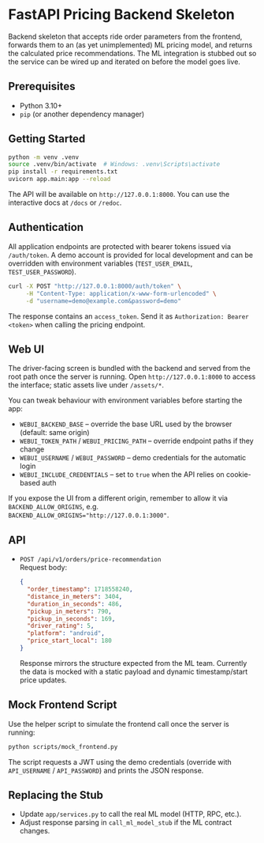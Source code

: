 # FastAPI Pricing Backend Skeleton

Backend skeleton that accepts ride order parameters from the frontend, forwards them to an (as yet unimplemented) ML pricing model, and returns the calculated price recommendations. The ML integration is stubbed out so the service can be wired up and iterated on before the model goes live.

## Prerequisites

- Python 3.10+
- `pip` (or another dependency manager)

## Getting Started

```bash
python -m venv .venv
source .venv/bin/activate  # Windows: .venv\Scripts\activate
pip install -r requirements.txt
uvicorn app.main:app --reload
```

The API will be available on `http://127.0.0.1:8000`. You can use the interactive docs at `/docs` or `/redoc`.

## Authentication

All application endpoints are protected with bearer tokens issued via `/auth/token`. A demo account is provided for local development and can be overridden with environment variables (`TEST_USER_EMAIL`, `TEST_USER_PASSWORD`).

```bash
curl -X POST "http://127.0.0.1:8000/auth/token" \
     -H "Content-Type: application/x-www-form-urlencoded" \
     -d "username=demo@example.com&password=demo"
```

The response contains an `access_token`. Send it as `Authorization: Bearer <token>` when calling the pricing endpoint.

## Web UI

The driver-facing screen is bundled with the backend and served from the root path once the server is running. Open `http://127.0.0.1:8000` to access the interface; static assets live under `/assets/*`.

You can tweak behaviour with environment variables before starting the app:

- `WEBUI_BACKEND_BASE` – override the base URL used by the browser (default: same origin)
- `WEBUI_TOKEN_PATH` / `WEBUI_PRICING_PATH` – override endpoint paths if they change
- `WEBUI_USERNAME` / `WEBUI_PASSWORD` – demo credentials for the automatic login
- `WEBUI_INCLUDE_CREDENTIALS` – set to `true` when the API relies on cookie-based auth

If you expose the UI from a different origin, remember to allow it via `BACKEND_ALLOW_ORIGINS`, e.g. `BACKEND_ALLOW_ORIGINS="http://127.0.0.1:3000"`.

## API

- `POST /api/v1/orders/price-recommendation`  
  Request body:

  ```json
  {
    "order_timestamp": 1718558240,
    "distance_in_meters": 3404,
    "duration_in_seconds": 486,
    "pickup_in_meters": 790,
    "pickup_in_seconds": 169,
    "driver_rating": 5,
    "platform": "android",
    "price_start_local": 180
  }
  ```

  Response mirrors the structure expected from the ML team. Currently the data is mocked with a static payload and dynamic timestamp/start price updates.

## Mock Frontend Script

Use the helper script to simulate the frontend call once the server is running:

```bash
python scripts/mock_frontend.py
```

The script requests a JWT using the demo credentials (override with `API_USERNAME` / `API_PASSWORD`) and prints the JSON response.

## Replacing the Stub

- Update `app/services.py` to call the real ML model (HTTP, RPC, etc.).
- Adjust response parsing in `call_ml_model_stub` if the ML contract changes.
